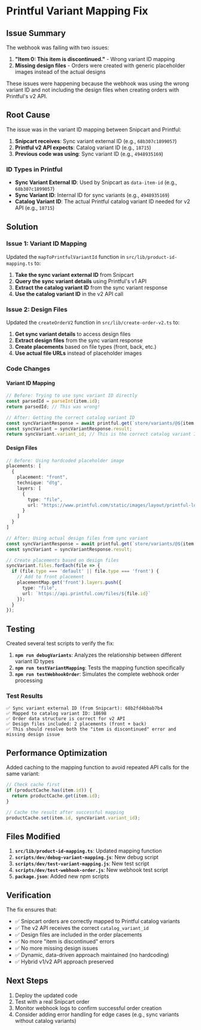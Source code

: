 # Printful Variant Mapping Fix

## Issue Summary

The webhook was failing with two issues:

1. **"Item 0: This item is discontinued."** - Wrong variant ID mapping
2. **Missing design files** - Orders were created with generic placeholder images instead of the actual designs

These issues were happening because the webhook was using the wrong variant ID and not including the design files when creating orders with Printful's v2 API.

## Root Cause

The issue was in the variant ID mapping between Snipcart and Printful:

1. **Snipcart receives**: Sync variant external ID (e.g., `68b307c1899057`)
2. **Printful v2 API expects**: Catalog variant ID (e.g., `18715`)
3. **Previous code was using**: Sync variant ID (e.g., `4948935169`)

### ID Types in Printful

- **Sync Variant External ID**: Used by Snipcart as `data-item-id` (e.g., `68b307c1899057`)
- **Sync Variant ID**: Internal ID for sync variants (e.g., `4948935169`)
- **Catalog Variant ID**: The actual Printful catalog variant ID needed for v2 API (e.g., `18715`)

## Solution

### Issue 1: Variant ID Mapping
Updated the `mapToPrintfulVariantId` function in `src/lib/product-id-mapping.ts` to:

1. **Take the sync variant external ID** from Snipcart
2. **Query the sync variant details** using Printful's v1 API
3. **Extract the catalog variant ID** from the sync variant response
4. **Use the catalog variant ID** in the v2 API call

### Issue 2: Design Files
Updated the `createOrderV2` function in `src/lib/create-order-v2.ts` to:

1. **Get sync variant details** to access design files
2. **Extract design files** from the sync variant response
3. **Create placements** based on file types (front, back, etc.)
4. **Use actual file URLs** instead of placeholder images

### Code Changes

#### Variant ID Mapping
```typescript
// Before: Trying to use sync variant ID directly
const parsedId = parseInt(item.id);
return parsedId; // This was wrong!

// After: Getting the correct catalog variant ID
const syncVariantResponse = await printful.get(`store/variants/@${item.id}`);
const syncVariant = syncVariantResponse.result;
return syncVariant.variant_id; // This is the correct catalog variant ID
```

#### Design Files
```typescript
// Before: Using hardcoded placeholder image
placements: [
  {
    placement: "front",
    technique: "dtg",
    layers: [
      {
        type: "file",
        url: "https://www.printful.com/static/images/layout/printful-logo.png"
      }
    ]
  }
]

// After: Using actual design files from sync variant
const syncVariantResponse = await printful.get(`store/variants/@${item.id}`);
const syncVariant = syncVariantResponse.result;

// Create placements based on design files
syncVariant.files.forEach(file => {
  if (file.type === 'default' || file.type === 'front') {
    // Add to front placement
    placementMap.get('front').layers.push({
      type: "file",
      url: `https://api.printful.com/files/${file.id}`
    });
  }
});
```

## Testing

Created several test scripts to verify the fix:

1. **`npm run debugVariants`**: Analyzes the relationship between different variant ID types
2. **`npm run testVariantMapping`**: Tests the mapping function specifically
3. **`npm run testWebhookOrder`**: Simulates the complete webhook order processing

### Test Results

```
✅ Sync variant external ID (from Snipcart): 68b2fd4bbab7b4
✅ Mapped to catalog variant ID: 18698
✅ Order data structure is correct for v2 API
✅ Design files included: 2 placements (front + back)
✅ This should resolve both the "item is discontinued" error and missing design issue
```

## Performance Optimization

Added caching to the mapping function to avoid repeated API calls for the same variant:

```typescript
// Check cache first
if (productCache.has(item.id)) {
  return productCache.get(item.id);
}

// Cache the result after successful mapping
productCache.set(item.id, syncVariant.variant_id);
```

## Files Modified

1. **`src/lib/product-id-mapping.ts`**: Updated mapping function
2. **`scripts/dev/debug-variant-mapping.js`**: New debug script
3. **`scripts/dev/test-variant-mapping.js`**: New test script
4. **`scripts/dev/test-webhook-order.js`**: New webhook test script
5. **`package.json`**: Added new npm scripts

## Verification

The fix ensures that:

- ✅ Snipcart orders are correctly mapped to Printful catalog variants
- ✅ The v2 API receives the correct `catalog_variant_id`
- ✅ Design files are included in the order placements
- ✅ No more "item is discontinued" errors
- ✅ No more missing design issues
- ✅ Dynamic, data-driven approach maintained (no hardcoding)
- ✅ Hybrid v1/v2 API approach preserved

## Next Steps

1. Deploy the updated code
2. Test with a real Snipcart order
3. Monitor webhook logs to confirm successful order creation
4. Consider adding error handling for edge cases (e.g., sync variants without catalog variants)
